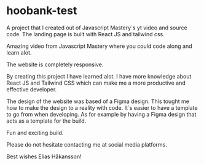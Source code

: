 # hoobank-test
A project that I created out of Javascript Mastery´s yt video and source code. The landing page is built with React JS and tailwind css. 

Amazing video from Javascript Mastery where you could code along and learn alot.

The website is completely responsive. 

By creating this project I have learned alot. I have more knowledge about React JS and Tailwind CSS which can make me a more productive and effective developer. 

The design of the website was based of a Figma design. This tought me how to make the design to a reality with code. It´s easier to have a template to go from when developing.
As for example by having a Figma design that acts as a template for the build. 

Fun and exciting build.

Please do not hesitate contacting me at social media platforms.

Best wishes Elias Håkansson!
